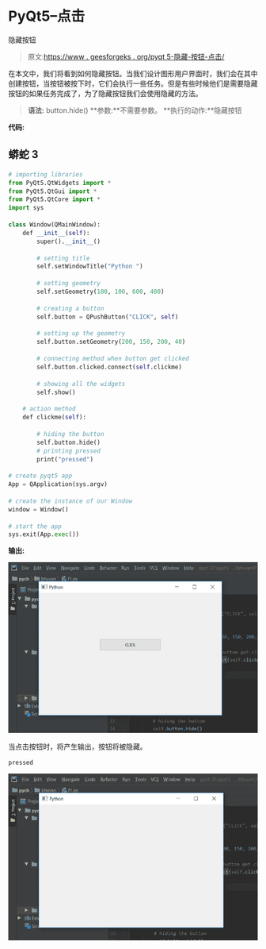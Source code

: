 # PyQt5–点击

隐藏按钮

> 原文:[https://www . geesforgeks . org/pyqt 5-隐藏-按钮-点击/](https://www.geeksforgeeks.org/pyqt5-hide-push-button-on-click/)

在本文中，我们将看到如何隐藏按钮。当我们设计图形用户界面时，我们会在其中创建按钮，当按钮被按下时，它们会执行一些任务。但是有些时候他们是需要隐藏按钮的如果任务完成了，为了隐藏按钮我们会使用隐藏的方法。

> **语法:** button.hide()
> **参数:**不需要参数。
> **执行的动作:**隐藏按钮

**代码:**

## 蟒蛇 3

```py
# importing libraries
from PyQt5.QtWidgets import *
from PyQt5.QtGui import *
from PyQt5.QtCore import *
import sys

class Window(QMainWindow):
    def __init__(self):
        super().__init__()

        # setting title
        self.setWindowTitle("Python ")

        # setting geometry
        self.setGeometry(100, 100, 600, 400)

        # creating a button
        self.button = QPushButton("CLICK", self)

        # setting up the geometry
        self.button.setGeometry(200, 150, 200, 40)

        # connecting method when button get clicked
        self.button.clicked.connect(self.clickme)

        # showing all the widgets
        self.show()

    # action method
    def clickme(self):

        # hiding the button
        self.button.hide()
        # printing pressed
        print("pressed")

# create pyqt5 app
App = QApplication(sys.argv)

# create the instance of our Window
window = Window()

# start the app
sys.exit(App.exec())
```

**输出:**

![](img/62ae28bf3e28c07c60c163a84f7c66f5.png)

当点击按钮时，将产生输出，按钮将被隐藏。

```py
pressed 
```

![](img/457d8bcac0fb1f9a878f63b4e6fa7aa1.png)